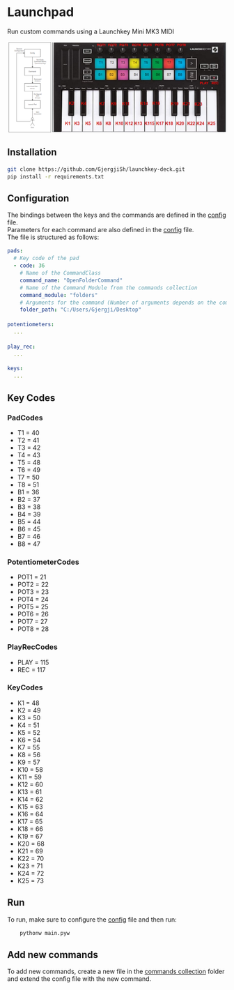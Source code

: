 # Launchpad

Run custom commands using a Launchkey Mini MK3 MIDI

![launchpad](.docs/img/launchpad-diagram.png)

## Installation

```bash
git clone https://github.com/GjergjiSh/launchkey-deck.git
pip install -r requirements.txt
```

## Configuration

The bindings between the keys and the commands are defined in the [config](./config.yml) file.  
Parameters for each command are also defined in the [config](./config.yml) file.  
The file is structured as follows:

```yaml
pads:
  # Key code of the pad
  - code: 36
    # Name of the CommandClass
    command_name: "OpenFolderCommand" 
    # Name of the Command Module from the commands collection
    command_module: "folders" 
    # Arguments for the command (Number of arguments depends on the command)
    folder_path: "C:/Users/Gjergji/Desktop"

potentiometers:
  ...

play_rec:
  ...
  
keys:
  ...

```

## Key Codes

### PadCodes
- T1 = 40
- T2 = 41
- T3 = 42
- T4 = 43
- T5 = 48
- T6 = 49
- T7 = 50
- T8 = 51
- B1 = 36
- B2 = 37
- B3 = 38
- B4 = 39
- B5 = 44
- B6 = 45
- B7 = 46
- B8 = 47


### PotentiometerCodes
- POT1 = 21
- POT2 = 22
- POT3 = 23
- POT4 = 24
- POT5 = 25
- POT6 = 26
- POT7 = 27
- POT8 = 28


### PlayRecCodes 
- PLAY = 115 
- REC = 117


### KeyCodes
- K1 = 48
- K2 = 49
- K3 = 50
- K4 = 51
- K5 = 52
- K6 = 54
- K7 = 55
- K8 = 56
- K9 = 57
- K10 = 58
- K11 = 59
- K12 = 60
- K13 = 61
- K14 = 62
- K15 = 63
- K16 = 64
- K17 = 65
- K18 = 66
- K19 = 67
- K20 = 68
- K21 = 69
- K22 = 70
- K23 = 71
- K24 = 72
- K25 = 73

## Run

To run, make sure to configure the [config](./config.yml) file and then run:

```bash
    pythonw main.pyw
```

## Add new commands

To add new commands, create a new file in the [commands collection](./launchpad/commands/collection) folder and
extend the config file with the new command.